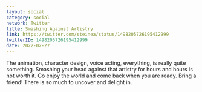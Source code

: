 ```yaml
---
layout: social
category: social
network: Twitter
title: Smashing Against Artistry
link: https://twitter.com/steinea/status/1498205726195412999
twitterID: 1498205726195412999
date: 2022-02-27
---
```


The animation, character design, voice acting, everything, is really quite something. Smashing your head against that artistry for hours and hours is not worth it. Go enjoy the world and come back when you are ready. Bring a friend! There is so much to uncover and delight in.
